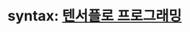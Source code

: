 ﻿# syntax: [텐서플로 프로그래밍](http://htmlpreview.github.io/?https://github.com/donddog/CodePractice/blob/master/Python/Books%26Following/%EA%B3%A8%EB%B9%88%ED%95%B4%EC%BB%A4%EC%9D%98%203%EB%B6%84%20%EB%94%A5%EB%9F%AC%EB%8B%9D/html/3%EC%9E%A5%20%ED%85%90%EC%84%9C%ED%94%8C%EB%A1%9C%20%ED%94%84%EB%A1%9C%EA%B7%B8%EB%9E%98%EB%B0%8D.html)